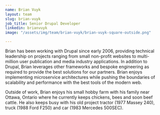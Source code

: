 ```yaml
---
name: Brian Vuyk
layout: team
slug: brian-vuyk
job_title: Senior Drupal Developer
linkedin: brianvuyk
image: "/assets/img/team/brian-vuyk/brian-vuyk-square-outside.png"

---
```


Brian has been working with Drupal since early 2006, providing technical leadership on projects ranging from small non-profit websites to multi-million user publication and media industry applications. In addition to Drupal, Brian leverages other frameworks and bespoke engineering as required to provide the best solutions for our partners. Brian enjoys implementing microservice architectures while pushing the boundaries of scalability and performance with the best tools of the modern web.

Outside of work, Brian enjoys his small hobby farm with his family near Ottawa, Ontario where he currently keeps chickens, bees and soon beef cattle. He also keeps busy with his old project tractor (1977 Massey 240), truck (1988 Ford F250) and car (1983 Mercedes 500SEC).
